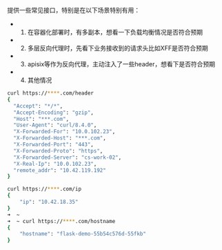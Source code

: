 
提供一些常见接口，特别是在以下场景特别有用：
- 1. 在容器化部署时，有多副本，想看一下负载均衡情况是否符合预期
- 2. 多层反向代理时，先看下业务接收到的请求头比如XFF是否符合预期
- 3. apisix等作为反向代理，主动注入了一些header，想看下是否符合预期
- 4. 其他情况
```bash
curl https://****.com/header
{
  "Accept": "*/*",
  "Accept-Encoding": "gzip",
  "Host": "***.com",
  "User-Agent": "curl/8.4.0",
  "X-Forwarded-For": "10.0.102.23",
  "X-Forwarded-Host": "***.com",
  "X-Forwarded-Port": "443",
  "X-Forwarded-Proto": "https",
  "X-Forwarded-Server": "cs-work-02",
  "X-Real-Ip": "10.0.102.23",
  "remote_addr": "10.42.119.192"
}

curl https://****.com/ip
{
    "ip": "10.42.18.35"
}
➜  ~
➜  ~ curl https://****.com/hostname
{
    "hostname": "flask-demo-55b54c576d-55fkb"
}

```